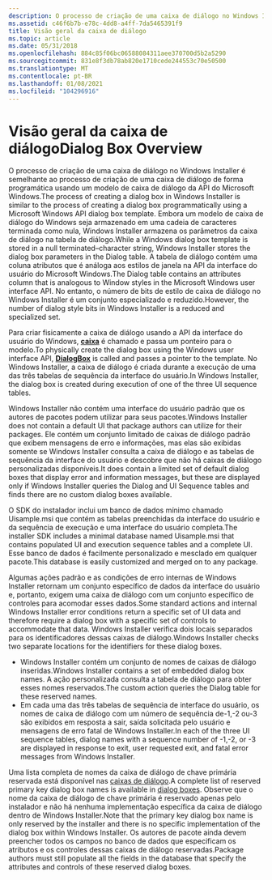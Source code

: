 ```yaml
---
description: O processo de criação de uma caixa de diálogo no Windows Installer é semelhante ao processo de criação de uma caixa de diálogo de forma programática usando um modelo de caixa de diálogo da API do Microsoft Windows.
ms.assetid: c46f6b7b-e78c-4dd8-a4ff-7da5465391f9
title: Visão geral da caixa de diálogo
ms.topic: article
ms.date: 05/31/2018
ms.openlocfilehash: 884c85f06bc06588084311aee370700d5b2a5290
ms.sourcegitcommit: 831e8f3db78ab820e1710cede244553c70e50500
ms.translationtype: MT
ms.contentlocale: pt-BR
ms.lasthandoff: 01/08/2021
ms.locfileid: "104296916"
---
```

# <a name="dialog-box-overview"></a><span data-ttu-id="e4346-103">Visão geral da caixa de diálogo</span><span class="sxs-lookup"><span data-stu-id="e4346-103">Dialog Box Overview</span></span>

<span data-ttu-id="e4346-104">O processo de criação de uma caixa de diálogo no Windows Installer é semelhante ao processo de criação de uma caixa de diálogo de forma programática usando um modelo de caixa de diálogo da API do Microsoft Windows.</span><span class="sxs-lookup"><span data-stu-id="e4346-104">The process of creating a dialog box in Windows Installer is similar to the process of creating a dialog box programmatically using a Microsoft Windows API dialog box template.</span></span> <span data-ttu-id="e4346-105">Embora um modelo de caixa de diálogo do Windows seja armazenado em uma cadeia de caracteres terminada como nula, Windows Installer armazena os parâmetros da caixa de diálogo na tabela de diálogo.</span><span class="sxs-lookup"><span data-stu-id="e4346-105">While a Windows dialog box template is stored in a null terminated–character string, Windows Installer stores the dialog box parameters in the Dialog table.</span></span> <span data-ttu-id="e4346-106">A tabela de diálogo contém uma coluna atributos que é análoga aos estilos de janela na API da interface do usuário do Microsoft Windows.</span><span class="sxs-lookup"><span data-stu-id="e4346-106">The Dialog table contains an attributes column that is analogous to Window styles in the Microsoft Windows user interface API.</span></span> <span data-ttu-id="e4346-107">No entanto, o número de bits de estilo de caixa de diálogo no Windows Installer é um conjunto especializado e reduzido.</span><span class="sxs-lookup"><span data-stu-id="e4346-107">However, the number of dialog style bits in Windows Installer is a reduced and specialized set.</span></span>

<span data-ttu-id="e4346-108">Para criar fisicamente a caixa de diálogo usando a API da interface do usuário do Windows, [**caixa**](/windows/win32/api/winuser/nf-winuser-dialogboxa) é chamado e passa um ponteiro para o modelo.</span><span class="sxs-lookup"><span data-stu-id="e4346-108">To physically create the dialog box using the Windows user interface API, [**DialogBox**](/windows/win32/api/winuser/nf-winuser-dialogboxa) is called and passes a pointer to the template.</span></span> <span data-ttu-id="e4346-109">No Windows Installer, a caixa de diálogo é criada durante a execução de uma das três tabelas de sequência da interface do usuário.</span><span class="sxs-lookup"><span data-stu-id="e4346-109">In Windows Installer, the dialog box is created during execution of one of the three UI sequence tables.</span></span>

<span data-ttu-id="e4346-110">Windows Installer não contém uma interface do usuário padrão que os autores de pacotes podem utilizar para seus pacotes.</span><span class="sxs-lookup"><span data-stu-id="e4346-110">Windows Installer does not contain a default UI that package authors can utilize for their packages.</span></span> <span data-ttu-id="e4346-111">Ele contém um conjunto limitado de caixas de diálogo padrão que exibem mensagens de erro e informações, mas elas são exibidas somente se Windows Installer consulta a caixa de diálogo e as tabelas de sequência da interface do usuário e descobre que não há caixas de diálogo personalizadas disponíveis.</span><span class="sxs-lookup"><span data-stu-id="e4346-111">It does contain a limited set of default dialog boxes that display error and information messages, but these are displayed only if Windows Installer queries the Dialog and UI Sequence tables and finds there are no custom dialog boxes available.</span></span>

<span data-ttu-id="e4346-112">O SDK do instalador inclui um banco de dados mínimo chamado Uisample.msi que contém as tabelas preenchidas da interface do usuário e da sequência de execução e uma interface do usuário completa.</span><span class="sxs-lookup"><span data-stu-id="e4346-112">The installer SDK includes a minimal database named Uisample.msi that contains populated UI and execution sequence tables and a complete UI.</span></span> <span data-ttu-id="e4346-113">Esse banco de dados é facilmente personalizado e mesclado em qualquer pacote.</span><span class="sxs-lookup"><span data-stu-id="e4346-113">This database is easily customized and merged on to any package.</span></span>

<span data-ttu-id="e4346-114">Algumas ações padrão e as condições de erro internas de Windows Installer retornam um conjunto específico de dados da interface do usuário e, portanto, exigem uma caixa de diálogo com um conjunto específico de controles para acomodar esses dados.</span><span class="sxs-lookup"><span data-stu-id="e4346-114">Some standard actions and internal Windows Installer error conditions return a specific set of UI data and therefore require a dialog box with a specific set of controls to accommodate that data.</span></span> <span data-ttu-id="e4346-115">Windows Installer verifica dois locais separados para os identificadores dessas caixas de diálogo.</span><span class="sxs-lookup"><span data-stu-id="e4346-115">Windows Installer checks two separate locations for the identifiers for these dialog boxes.</span></span>

-   <span data-ttu-id="e4346-116">Windows Installer contém um conjunto de nomes de caixas de diálogo inseridas.</span><span class="sxs-lookup"><span data-stu-id="e4346-116">Windows Installer contains a set of embedded dialog box names.</span></span> <span data-ttu-id="e4346-117">A ação personalizada consulta a tabela de diálogo para obter esses nomes reservados.</span><span class="sxs-lookup"><span data-stu-id="e4346-117">The custom action queries the Dialog table for these reserved names.</span></span>
-   <span data-ttu-id="e4346-118">Em cada uma das três tabelas de sequência de interface do usuário, os nomes de caixa de diálogo com um número de sequência de-1,-2 ou-3 são exibidos em resposta a sair, saída solicitada pelo usuário e mensagens de erro fatal de Windows Installer.</span><span class="sxs-lookup"><span data-stu-id="e4346-118">In each of the three UI sequence tables, dialog names with a sequence number of -1,-2, or -3 are displayed in response to exit, user requested exit, and fatal error messages from Windows Installer.</span></span>

<span data-ttu-id="e4346-119">Uma lista completa de nomes da caixa de diálogo de chave primária reservada está disponível nas [caixas de diálogo](dialog-boxes.md).</span><span class="sxs-lookup"><span data-stu-id="e4346-119">A complete list of reserved primary key dialog box names is available in [dialog boxes](dialog-boxes.md).</span></span> <span data-ttu-id="e4346-120">Observe que o nome da caixa de diálogo de chave primária é reservado apenas pelo instalador e não há nenhuma implementação específica da caixa de diálogo dentro de Windows Installer.</span><span class="sxs-lookup"><span data-stu-id="e4346-120">Note that the primary key dialog box name is only reserved by the installer and there is no specific implementation of the dialog box within Windows Installer.</span></span> <span data-ttu-id="e4346-121">Os autores de pacote ainda devem preencher todos os campos no banco de dados que especificam os atributos e os controles dessas caixas de diálogo reservadas.</span><span class="sxs-lookup"><span data-stu-id="e4346-121">Package authors must still populate all the fields in the database that specify the attributes and controls of these reserved dialog boxes.</span></span>

 

 
